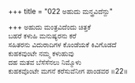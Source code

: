 +++
title = "022 ಅಹುದು ಮನ್ತ್ರವಿದೆನ್ದು"

+++
ಅಹುದು ಮಂತ್ರವಿದೆಂದು ಚಿತ್ತಕೆ  
ಬಹರೆ ಕಳುಹಿ ಮನುಷ್ಯರನು ಕರೆ  
ಸಹಿತರನು ವಿದುರಾದಿಗಳ ಕೊಂಡೆಯಕೆ ಕಿವಿಗೊಡದೆ  
ಕುಹಕವುಂಟೇ ನಮ್ಮ ಕಳುಹುವು  
ದಹ ಮತವ ಬೆಸೆಸೆನಲು ನಿಮ್ಮೊಳು   
ಕುಹಕವೊಂಟೇ ಮಗನೆ ಕರೆಸುವೆನೀಗ ಪಾಂಡವರ    ॥22॥